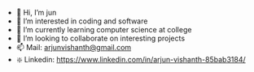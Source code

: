 - 👋 Hi, I’m jun
- 👀 I’m interested in coding and software
- 🌱 I’m currently learning computer science at college
- 💞️ I’m looking to collaborate on interesting projects
- 📫 Mail: arjunvishanth@gmail.com
- ❇️ Linkedin: https://www.linkedin.com/in/arjun-vishanth-85bab3184/

<!---
jun6000/jun6000 is a ✨ special ✨ repository because its `README.md` (this file) appears on your GitHub profile.
You can click the Preview link to take a look at your changes.
--->
